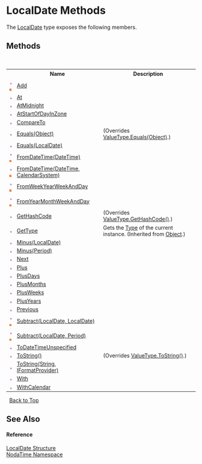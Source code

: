 # LocalDate Methods
 

The <a href="T_NodaTime_LocalDate">LocalDate</a> type exposes the following members.


## Methods
&nbsp;<table><tr><th></th><th>Name</th><th>Description</th></tr><tr><td>![Public method](media/pubmethod.gif "Public method")![Static member](media/static.gif "Static member")</td><td><a href="M_NodaTime_LocalDate_Add">Add</a></td><td /></tr><tr><td>![Public method](media/pubmethod.gif "Public method")</td><td><a href="M_NodaTime_LocalDate_At">At</a></td><td /></tr><tr><td>![Public method](media/pubmethod.gif "Public method")</td><td><a href="M_NodaTime_LocalDate_AtMidnight">AtMidnight</a></td><td /></tr><tr><td>![Public method](media/pubmethod.gif "Public method")</td><td><a href="M_NodaTime_LocalDate_AtStartOfDayInZone">AtStartOfDayInZone</a></td><td /></tr><tr><td>![Public method](media/pubmethod.gif "Public method")</td><td><a href="M_NodaTime_LocalDate_CompareTo">CompareTo</a></td><td /></tr><tr><td>![Public method](media/pubmethod.gif "Public method")</td><td><a href="M_NodaTime_LocalDate_Equals_1">Equals(Object)</a></td><td> (Overrides <a href="http://msdn2.microsoft.com/en-us/library/2dts52z7" target="_blank">ValueType.Equals(Object)</a>.)</td></tr><tr><td>![Public method](media/pubmethod.gif "Public method")</td><td><a href="M_NodaTime_LocalDate_Equals">Equals(LocalDate)</a></td><td /></tr><tr><td>![Public method](media/pubmethod.gif "Public method")![Static member](media/static.gif "Static member")</td><td><a href="M_NodaTime_LocalDate_FromDateTime">FromDateTime(DateTime)</a></td><td /></tr><tr><td>![Public method](media/pubmethod.gif "Public method")![Static member](media/static.gif "Static member")</td><td><a href="M_NodaTime_LocalDate_FromDateTime_1">FromDateTime(DateTime, CalendarSystem)</a></td><td /></tr><tr><td>![Public method](media/pubmethod.gif "Public method")![Static member](media/static.gif "Static member")</td><td><a href="M_NodaTime_LocalDate_FromWeekYearWeekAndDay">FromWeekYearWeekAndDay</a></td><td /></tr><tr><td>![Public method](media/pubmethod.gif "Public method")![Static member](media/static.gif "Static member")</td><td><a href="M_NodaTime_LocalDate_FromYearMonthWeekAndDay">FromYearMonthWeekAndDay</a></td><td /></tr><tr><td>![Public method](media/pubmethod.gif "Public method")</td><td><a href="M_NodaTime_LocalDate_GetHashCode">GetHashCode</a></td><td> (Overrides <a href="http://msdn2.microsoft.com/en-us/library/y3509fc2" target="_blank">ValueType.GetHashCode()</a>.)</td></tr><tr><td>![Public method](media/pubmethod.gif "Public method")</td><td><a href="http://msdn2.microsoft.com/en-us/library/dfwy45w9" target="_blank">GetType</a></td><td>
Gets the <a href="http://msdn2.microsoft.com/en-us/library/42892f65" target="_blank">Type</a> of the current instance.
 (Inherited from <a href="http://msdn2.microsoft.com/en-us/library/e5kfa45b" target="_blank">Object</a>.)</td></tr><tr><td>![Public method](media/pubmethod.gif "Public method")</td><td><a href="M_NodaTime_LocalDate_Minus">Minus(LocalDate)</a></td><td /></tr><tr><td>![Public method](media/pubmethod.gif "Public method")</td><td><a href="M_NodaTime_LocalDate_Minus_1">Minus(Period)</a></td><td /></tr><tr><td>![Public method](media/pubmethod.gif "Public method")</td><td><a href="M_NodaTime_LocalDate_Next">Next</a></td><td /></tr><tr><td>![Public method](media/pubmethod.gif "Public method")</td><td><a href="M_NodaTime_LocalDate_Plus">Plus</a></td><td /></tr><tr><td>![Public method](media/pubmethod.gif "Public method")</td><td><a href="M_NodaTime_LocalDate_PlusDays">PlusDays</a></td><td /></tr><tr><td>![Public method](media/pubmethod.gif "Public method")</td><td><a href="M_NodaTime_LocalDate_PlusMonths">PlusMonths</a></td><td /></tr><tr><td>![Public method](media/pubmethod.gif "Public method")</td><td><a href="M_NodaTime_LocalDate_PlusWeeks">PlusWeeks</a></td><td /></tr><tr><td>![Public method](media/pubmethod.gif "Public method")</td><td><a href="M_NodaTime_LocalDate_PlusYears">PlusYears</a></td><td /></tr><tr><td>![Public method](media/pubmethod.gif "Public method")</td><td><a href="M_NodaTime_LocalDate_Previous">Previous</a></td><td /></tr><tr><td>![Public method](media/pubmethod.gif "Public method")![Static member](media/static.gif "Static member")</td><td><a href="M_NodaTime_LocalDate_Subtract">Subtract(LocalDate, LocalDate)</a></td><td /></tr><tr><td>![Public method](media/pubmethod.gif "Public method")![Static member](media/static.gif "Static member")</td><td><a href="M_NodaTime_LocalDate_Subtract_1">Subtract(LocalDate, Period)</a></td><td /></tr><tr><td>![Public method](media/pubmethod.gif "Public method")</td><td><a href="M_NodaTime_LocalDate_ToDateTimeUnspecified">ToDateTimeUnspecified</a></td><td /></tr><tr><td>![Public method](media/pubmethod.gif "Public method")</td><td><a href="M_NodaTime_LocalDate_ToString">ToString()</a></td><td> (Overrides <a href="http://msdn2.microsoft.com/en-us/library/wb77sz3h" target="_blank">ValueType.ToString()</a>.)</td></tr><tr><td>![Public method](media/pubmethod.gif "Public method")</td><td><a href="M_NodaTime_LocalDate_ToString_1">ToString(String, IFormatProvider)</a></td><td /></tr><tr><td>![Public method](media/pubmethod.gif "Public method")</td><td><a href="M_NodaTime_LocalDate_With">With</a></td><td /></tr><tr><td>![Public method](media/pubmethod.gif "Public method")</td><td><a href="M_NodaTime_LocalDate_WithCalendar">WithCalendar</a></td><td /></tr></table>&nbsp;
<a href="#localdate-methods">Back to Top</a>

## See Also


#### Reference
<a href="T_NodaTime_LocalDate">LocalDate Structure</a><br /><a href="N_NodaTime">NodaTime Namespace</a><br />